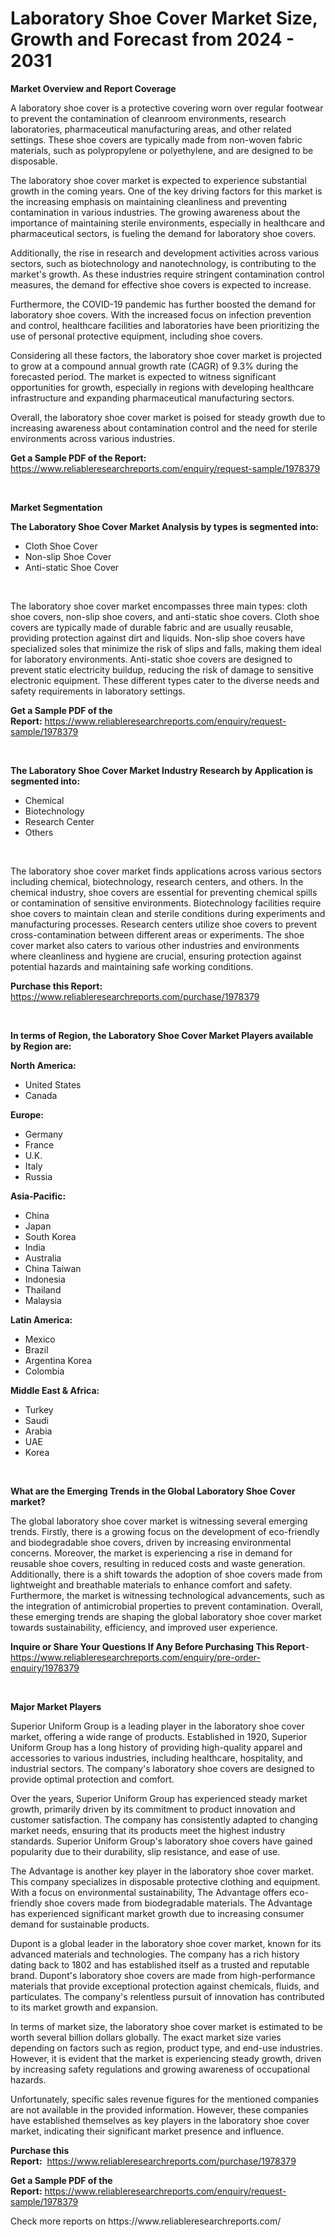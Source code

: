 <p><h1>Laboratory Shoe Cover Market Size, Growth and Forecast from 2024 - 2031</h1></p><p><strong>Market Overview and Report Coverage</strong></p>
<p><p>A laboratory shoe cover is a protective covering worn over regular footwear to prevent the contamination of cleanroom environments, research laboratories, pharmaceutical manufacturing areas, and other related settings. These shoe covers are typically made from non-woven fabric materials, such as polypropylene or polyethylene, and are designed to be disposable.</p><p>The laboratory shoe cover market is expected to experience substantial growth in the coming years. One of the key driving factors for this market is the increasing emphasis on maintaining cleanliness and preventing contamination in various industries. The growing awareness about the importance of maintaining sterile environments, especially in healthcare and pharmaceutical sectors, is fueling the demand for laboratory shoe covers.</p><p>Additionally, the rise in research and development activities across various sectors, such as biotechnology and nanotechnology, is contributing to the market's growth. As these industries require stringent contamination control measures, the demand for effective shoe covers is expected to increase.</p><p>Furthermore, the COVID-19 pandemic has further boosted the demand for laboratory shoe covers. With the increased focus on infection prevention and control, healthcare facilities and laboratories have been prioritizing the use of personal protective equipment, including shoe covers.</p><p>Considering all these factors, the laboratory shoe cover market is projected to grow at a compound annual growth rate (CAGR) of 9.3% during the forecasted period. The market is expected to witness significant opportunities for growth, especially in regions with developing healthcare infrastructure and expanding pharmaceutical manufacturing sectors.</p><p>Overall, the laboratory shoe cover market is poised for steady growth due to increasing awareness about contamination control and the need for sterile environments across various industries.</p></p>
<p><strong>Get a Sample PDF of the Report:</strong> <a href="https://www.reliableresearchreports.com/enquiry/request-sample/1978379">https://www.reliableresearchreports.com/enquiry/request-sample/1978379</a></p>
<p>&nbsp;</p>
<p><strong>Market Segmentation</strong></p>
<p><strong>The Laboratory Shoe Cover Market Analysis by types is segmented into:</strong></p>
<p><ul><li>Cloth Shoe Cover</li><li>Non-slip Shoe Cover</li><li>Anti-static Shoe Cover</li></ul></p>
<p>&nbsp;</p>
<p><p>The laboratory shoe cover market encompasses three main types: cloth shoe covers, non-slip shoe covers, and anti-static shoe covers. Cloth shoe covers are typically made of durable fabric and are usually reusable, providing protection against dirt and liquids. Non-slip shoe covers have specialized soles that minimize the risk of slips and falls, making them ideal for laboratory environments. Anti-static shoe covers are designed to prevent static electricity buildup, reducing the risk of damage to sensitive electronic equipment. These different types cater to the diverse needs and safety requirements in laboratory settings.</p></p>
<p><strong>Get a Sample PDF of the Report:</strong>&nbsp;<a href="https://www.reliableresearchreports.com/enquiry/request-sample/1978379">https://www.reliableresearchreports.com/enquiry/request-sample/1978379</a></p>
<p>&nbsp;</p>
<p><strong>The Laboratory Shoe Cover Market Industry Research by Application is segmented into:</strong></p>
<p><ul><li>Chemical</li><li>Biotechnology</li><li>Research Center</li><li>Others</li></ul></p>
<p>&nbsp;</p>
<p><p>The laboratory shoe cover market finds applications across various sectors including chemical, biotechnology, research centers, and others. In the chemical industry, shoe covers are essential for preventing chemical spills or contamination of sensitive environments. Biotechnology facilities require shoe covers to maintain clean and sterile conditions during experiments and manufacturing processes. Research centers utilize shoe covers to prevent cross-contamination between different areas or experiments. The shoe cover market also caters to various other industries and environments where cleanliness and hygiene are crucial, ensuring protection against potential hazards and maintaining safe working conditions.</p></p>
<p><strong>Purchase this Report:</strong>&nbsp; <a href="https://www.reliableresearchreports.com/purchase/1978379">https://www.reliableresearchreports.com/purchase/1978379</a></p>
<p>&nbsp;</p>
<p><strong>In terms of Region, the Laboratory Shoe Cover Market Players available by Region are:</strong></p>
<p>
    <p> <strong> North America: </strong>
        <ul>
            <li>United States</li>
            <li>Canada</li>
        </ul>
        </p> 
    <p> <strong> Europe: </strong>
        <ul>
            <li>Germany</li>
            <li>France</li>
            <li>U.K.</li>
            <li>Italy</li>
            <li>Russia</li>
        </ul>
        </p> 
    <p> <strong> Asia-Pacific: </strong>
        <ul>
            <li>China</li>
            <li>Japan</li>
            <li>South Korea</li>
            <li>India</li>
            <li>Australia</li>
            <li>China Taiwan</li>
            <li>Indonesia</li>
            <li>Thailand</li>
            <li>Malaysia</li>
        </ul>
        </p> 
    <p> <strong> Latin America: </strong>
        <ul>
            <li>Mexico</li>
            <li>Brazil</li>
            <li>Argentina Korea</li>
            <li>Colombia</li>
        </ul>
        </p> 
    <p> <strong> Middle East & Africa: </strong>
        <ul>
            <li>Turkey</li>
            <li>Saudi</li>
            <li>Arabia</li>
            <li>UAE</li>
            <li>Korea</li>
        </ul>
    </p>
    </p>
<p>&nbsp;</p>
<p><strong>What are the Emerging Trends in the Global Laboratory Shoe Cover market?</strong></p>
<p><p>The global laboratory shoe cover market is witnessing several emerging trends. Firstly, there is a growing focus on the development of eco-friendly and biodegradable shoe covers, driven by increasing environmental concerns. Moreover, the market is experiencing a rise in demand for reusable shoe covers, resulting in reduced costs and waste generation. Additionally, there is a shift towards the adoption of shoe covers made from lightweight and breathable materials to enhance comfort and safety. Furthermore, the market is witnessing technological advancements, such as the integration of antimicrobial properties to prevent contamination. Overall, these emerging trends are shaping the global laboratory shoe cover market towards sustainability, efficiency, and improved user experience.</p></p>
<p><strong>Inquire or Share Your Questions If Any Before Purchasing This Report</strong>- <a href="https://www.reliableresearchreports.com/enquiry/pre-order-enquiry/1978379">https://www.reliableresearchreports.com/enquiry/pre-order-enquiry/1978379</a></p>
<p>&nbsp;</p>
<p><strong>Major Market Players</strong></p>
<p><p>Superior Uniform Group is a leading player in the laboratory shoe cover market, offering a wide range of products. Established in 1920, Superior Uniform Group has a long history of providing high-quality apparel and accessories to various industries, including healthcare, hospitality, and industrial sectors. The company's laboratory shoe covers are designed to provide optimal protection and comfort.</p><p>Over the years, Superior Uniform Group has experienced steady market growth, primarily driven by its commitment to product innovation and customer satisfaction. The company has consistently adapted to changing market needs, ensuring that its products meet the highest industry standards. Superior Uniform Group's laboratory shoe covers have gained popularity due to their durability, slip resistance, and ease of use.</p><p>The Advantage is another key player in the laboratory shoe cover market. This company specializes in disposable protective clothing and equipment. With a focus on environmental sustainability, The Advantage offers eco-friendly shoe covers made from biodegradable materials. The Advantage has experienced significant market growth due to increasing consumer demand for sustainable products.</p><p>Dupont is a global leader in the laboratory shoe cover market, known for its advanced materials and technologies. The company has a rich history dating back to 1802 and has established itself as a trusted and reputable brand. Dupont's laboratory shoe covers are made from high-performance materials that provide exceptional protection against chemicals, fluids, and particulates. The company's relentless pursuit of innovation has contributed to its market growth and expansion.</p><p>In terms of market size, the laboratory shoe cover market is estimated to be worth several billion dollars globally. The exact market size varies depending on factors such as region, product type, and end-use industries. However, it is evident that the market is experiencing steady growth, driven by increasing safety regulations and growing awareness of occupational hazards.</p><p>Unfortunately, specific sales revenue figures for the mentioned companies are not available in the provided information. However, these companies have established themselves as key players in the laboratory shoe cover market, indicating their significant market presence and influence.</p></p>
<p><strong>Purchase this Report:</strong>&nbsp;&nbsp;<a href="https://www.reliableresearchreports.com/purchase/1978379">https://www.reliableresearchreports.com/purchase/1978379</a></p>
<p></p>
<p><strong>Get a Sample PDF of the Report:</strong>&nbsp;<a href="https://www.reliableresearchreports.com/enquiry/request-sample/1978379">https://www.reliableresearchreports.com/enquiry/request-sample/1978379</a></p>
<p>Check more reports on https://www.reliableresearchreports.com/</p>